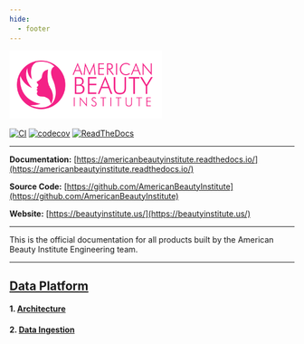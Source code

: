 ```yaml
---
hide:
  - footer
---
```


![American Beauty Institute](assets/logo.png)

[![CI](https://github.com/AmericanBeautyInstitute/data-platform/actions/workflows/ci.yaml/badge.svg)](https://github.com/AmericanBeautyInstitute/data-platform/actions)
[![codecov](https://codecov.io/gh/AmericanBeautyInstitute/data-platform/graph/badge.svg?token=GZ8WN0KY9P)](https://codecov.io/gh/AmericanBeautyInstitute/data-platform)
[![ReadTheDocs](https://readthedocs.org/projects/americanbeautyinstitute/badge/?version=latest)](https://americanbeautyinstitute.readthedocs.io)

---

**Documentation:** [https://americanbeautyinstitute.readthedocs.io/](https://americanbeautyinstitute.readthedocs.io/)

**Source Code:** [https://github.com/AmericanBeautyInstitute](https://github.com/AmericanBeautyInstitute)

**Website:** [https://beautyinstitute.us/](https://beautyinstitute.us/)

---

This is the official documentation for all products built by the American Beauty Institute Engineering team.

---

## [Data Platform](data-platform)

#### 1. [Architecture](data-platform/architecture/index.md)
#### 2. [Data Ingestion](data-platform/data-ingestion/index.md)
